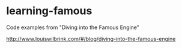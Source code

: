 # learning-famous
Code examples from "Diving into the Famous Engine"

http://www.louiswilbrink.com/#/blog/diving-into-the-famous-engine
